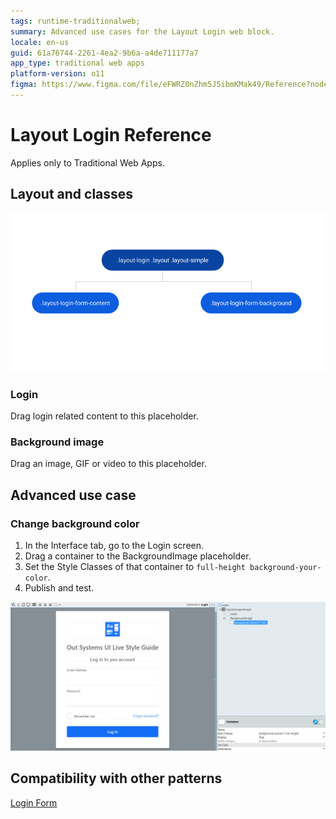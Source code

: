 ```yaml
---
tags: runtime-traditionalweb;
summary: Advanced use cases for the Layout Login web block.
locale: en-us
guid: 61a76744-2261-4ea2-9b6a-a4de711177a7
app_type: traditional web apps
platform-version: o11
figma: https://www.figma.com/file/eFWRZ0nZhm5J5ibmKMak49/Reference?node-id=615:490
---
```


# Layout Login Reference

<div class="info" markdown="1">

Applies only to Traditional Web Apps.

</div>

## Layout and classes

![](<images/layoutlogin-1-diag.png>)

### Login

Drag login related content to this placeholder.

### Background image

Drag an image, GIF or video to this placeholder.

## Advanced use case

### Change background color

1. In the Interface tab, go to the Login screen.
1. Drag a container to the BackgroundImage placeholder.
1. Set the Style Classes of that container to `full-height background-your-color`.
1. Publish and test.

![](<images/layoutlogin-2-ss.png?width=750>)

## Compatibility with other patterns

[Login Form](loginform.md)
